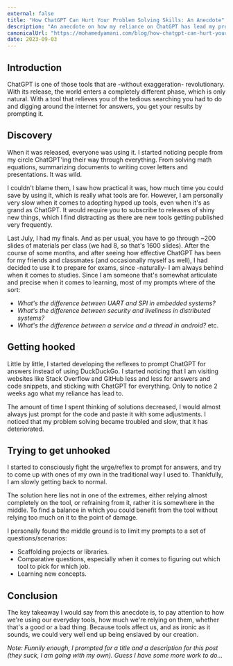 ```yaml
---
external: false
title: "How ChatGPT Can Hurt Your Problem Solving Skills: An Anecdote"
description: "An anecdote on how my reliance on ChatGPT has lead my problem solving skills to get worse, and how I am getting over it by changing the way I use the tool."
canonicalUrl: "https://mohamedyamani.com/blog/how-chatgpt-can-hurt-your-problem-solving-skills-anecdote"
date: 2023-09-03
---
```


## Introduction

ChatGPT is one of those tools that are -without exaggeration- revolutionary. With its release, the world enters a completely different phase, which is only natural. With a tool that relieves you of the tedious searching you had to do and digging around the internet for answers, you get your results by prompting it.

## Discovery

When it was released, everyone was using it. I started noticing people from my circle ChatGPT'ing their way through everything. From solving math equations, summarizing documents to writing cover letters and presentations. It was wild.

I couldn't blame them, I saw how practical it was, how much time you could save by using it, which is really what tools are for. However, I am personally very slow when it comes to adopting hyped up tools, even when it's as grand as ChatGPT. It would require you to subscribe to releases of shiny new things, which I find distracting as there are new tools getting published very frequently.

Last July, I had my finals. And as per usual, you have to go through ~200 slides of materials per class (we had 8, so that's 1600 slides). After the course of some months, and after seeing how effective ChatGPT has been for my friends and classmates (and occasionally myself as well), I had decided to use it to prepare for exams, since -naturally- I am always behind when it comes to studies. Since I am someone that's somewhat articulate and precise when it comes to learning, most of my prompts where of the sort:
- *What's the difference between UART and SPI in embedded systems?*
- *What's the difference between security and liveliness in distributed systems?*
- *What's the difference between a service and a thread in android?*
etc.

## Getting hooked

Little by little, I started developing the reflexes to prompt ChatGPT for answers instead of using DuckDuckGo. I started noticing that I am visiting websites like Stack Overflow and GitHub less and less for answers and code snippets, and sticking with ChatGPT for everything. Only to notice 2 weeks ago what my reliance has lead to.

The amount of time I spent thinking of solutions decreased, I would almost always just prompt for the code and paste it with some adjustments. I noticed that my problem solving became troubled and slow, that it has deteriorated. 

## Trying to get unhooked

I started to consciously fight the urge/reflex to prompt for answers, and try to come up with ones of my own in the traditional way I used to. Thankfully, I am slowly getting back to normal.

The solution here lies not in one of the extremes, either relying almost completely on the tool, or refraining from it, rather it is somewhere in the middle. To find a balance in which you could benefit from the tool without relying too much on it to the point of damage.

I personally found the middle ground is to limit my prompts to a set of questions/scenarios:
- Scaffolding projects or libraries.
- Comparative questions, especially when it comes to figuring out which tool to pick for which job.
- Learning new concepts.

## Conclusion
The key takeaway I would say from this anecdote is, to pay attention to how we're using our everyday tools, how much we're relying on them, whether that's a good or a bad thing. Because tools affect us, and as ironic as it sounds, we could very well end up being enslaved by our creation.

*Note: Funnily enough, I prompted for a title and a description for this post (they suck, I am going with my own). Guess I have some more work to do...*
